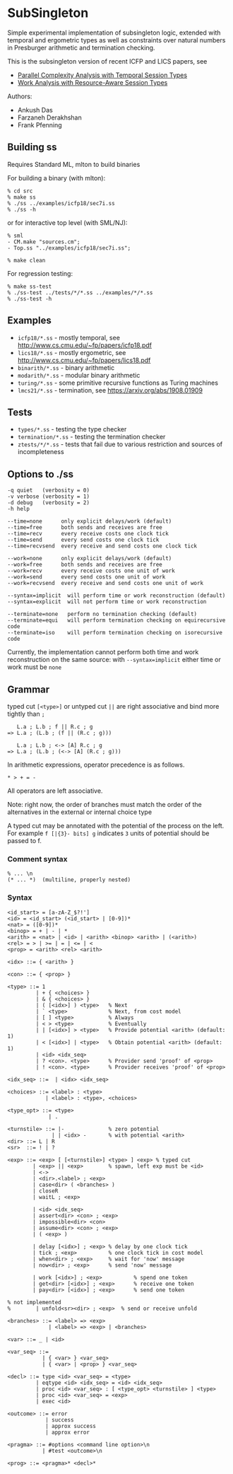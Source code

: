 # SubSingleton

Simple experimental implementation of subsingleton logic, extended
with temporal and ergometric types as well as constraints over natural
numbers in Presburger arithmetic and termination checking.

This is the subsingleton version of recent ICFP and LICS papers, see

- [Parallel Complexity Analysis with Temporal Session Types](http://www.cs.cmu.edu/~fp/papers/icfp18.pdf)
- [Work Analysis with Resource-Aware Session Types](http://www.cs.cmu.edu/~fp/papers/lics18.pdf)

Authors:

- Ankush Das
- Farzaneh Derakhshan
- Frank Pfenning

## Building ss

Requires Standard ML, mlton to build binaries

For building a binary (with mlton):

```
% cd src
% make ss
% ./ss ../examples/icfp18/sec7i.ss
% ./ss -h
```

or for interactive top level (with SML/NJ):

```
% sml
- CM.make "sources.cm";
- Top.ss "../examples/icfp18/sec7i.ss";

% make clean
```

For regression testing:

```
% make ss-test
% ./ss-test ../tests/*/*.ss ../examples/*/*.ss
% ./ss-test -h
```

## Examples

- `icfp18/*.ss`    - mostly temporal, see http://www.cs.cmu.edu/~fp/papers/icfp18.pdf
- `lics18/*.ss`    - mostly ergometric, see http://www.cs.cmu.edu/~fp/papers/lics18.pdf
- `binarith/*.ss`  - binary arithmetic
- `modarith/*.ss`  - modular binary arithmetic
- `turing/*.ss`    - some primitive recursive functions as Turing machines
- `lmcs21/*.ss`    - termination, see https://arxiv.org/abs/1908.01909

## Tests

- `types/*.ss`       - testing the type checker
- `termination/*.ss` - testing the termination checker
- `ztests/*/*.ss`  - tests that fail due to various restriction and sources of incompleteness

## Options to ./ss

```
-q quiet   (verbosity = 0) 
-v verbose (verbosity = 1)
-d debug   (verbosity = 2)
-h help

--time=none      only explicit delays/work (default)
--time=free      both sends and receives are free
--time=recv      every receive costs one clock tick
--time=send      every send costs one clock tick 
--time=recvsend  every receive and send costs one clock tick

--work=none      only explicit delays/work (default)
--work=free      both sends and receives are free
--work=recv      every receive costs one unit of work
--work=send      every send costs one unit of work
--work=recvsend  every receive and send costs one unit of work

--syntax=implicit  will perform time or work reconstruction (default)
--syntax=explicit  will not perform time or work reconstruction

--terminate=none   perform no termination checking (default)
--terminate=equi   will perform termination checking on equirecursive code
--terminate=iso    will perform termination checking on isorecursive code
```

Currently, the implementation cannot perform both time
and work reconstruction on the same source: with `--syntax=implicit`
either time or work must be `none`

## Grammar 

typed cut `[<type>]` or untyped cut `||`
are right associative and bind more
tightly than `;`

```text
   L.a ; L.b ; f || R.c ; g
=> L.a ; (L.b ; (f || (R.c ; g)))

   L.a ; L.b ; <-> [A] R.c ; g
=> L.a ; (L.b ; (<-> [A] (R.c ; g)))
```

In arithmetic expressions, operator precedence is as follows.

```text
* > + = -
```

All operators are left associative.

Note: right now, the order of branches must match
the order of the alternatives in the external or
internal choice type

A typed cut may be annotated with the
potential of the process on the left.  For example
`f [|{3}- bits] g`
indicates `3` units of potential should be passed to f.

### Comment syntax

```text
% ... \n
(* ... *)  (multiline, properly nested)
```

### Syntax

```text
<id_start> = [a-zA-Z_$?!']
<id> = <id_start> (<id_start> | [0-9])*
<nat> = ([0-9])*
<binop> = + | - | *
<arith> = <nat> | <id> | <arith> <binop> <arith> | (<arith>)
<rel> = > | >= | = | <= | <
<prop> = <arith> <rel> <arith>

<idx> ::= { <arith> }

<con> ::= { <prop> }

<type> ::= 1
         | + { <choices> }
         | & { <choices> }
         | ( [<idx>] ) <type>   % Next
         | ` <type>             % Next, from cost model
         | [ ] <type>           % Always
         | < > <type>           % Eventually
         | | [<idx>] > <type>   % Provide potential <arith> (default: 1)
         | < [<idx>] | <type>   % Obtain potential <arith> (default: 1)
         | <id> <idx_seq>
         | ? <con>. <type>      % Provider send 'proof' of <prop>
         | ! <con>. <type>      % Provider receives 'proof' of <prop>

<idx_seq> ::=  | <idx> <idx_seq>

<choices> ::= <label> : <type>
            | <label> : <type>, <choices>

<type_opt> ::= <type>
             | .

<turnstile> ::= |-              % zero potential
              | | <idx> -       % with potential <arith>
<dir> ::= L | R
<sr>  ::= ! | ?

<exp> ::= <exp> [ [<turnstile>] <type> ] <exp> % typed cut
        | <exp> || <exp>        % spawn, left exp must be <id>
        | <->
        | <dir>.<label> ; <exp>
        | case<dir> ( <branches> )
        | closeR
        | waitL ; <exp>

        | <id> <idx_seq>
        | assert<dir> <con> ; <exp> 
        | impossible<dir> <con>
        | assume<dir> <con> ; <exp>
        | ( <exp> )

        | delay [<idx>] ; <exp> % delay by one clock tick
        | tick ; <exp>          % one clock tick in cost model
        | when<dir> ; <exp>     % wait for 'now' message
        | now<dir> ; <exp>      % send 'now' message

        | work [<idx>] ; <exp>          % spend one token
        | get<dir> [<idx>] ; <exp>      % receive one token
        | pay<dir> [<idx>] ; <exp>      % send one token

% not implemented
%        | unfold<sr><dir> ; <exp>  % send or receive unfold

<branches> ::= <label> => <exp>
             | <label> => <exp> | <branches>

<var> ::= _ | <id>

<var_seq> ::=
           | { <var> } <var_seq>
           | { <var> | <prop> } <var_seq>

<decl> ::= type <id> <var_seq> = <type>
         | eqtype <id> <idx_seq> = <id> <idx_seq>
         | proc <id> <var_seq> : [ <type_opt> <turnstile> ] <type>
         | proc <id> <var_seq> = <exp>
         | exec <id>

<outcome> ::= error
            | success
            | approx success
            | approx error

<pragma> ::= #options <command line option>\n
           | #test <outcome>\n

<prog> ::= <pragma>* <decl>*
```

